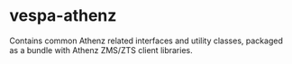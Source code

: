 <!-- Copyright Vespa.ai. Licensed under the terms of the Apache 2.0 license. See LICENSE in the project root. -->
# vespa-athenz

Contains common Athenz related interfaces and utility classes, packaged as a bundle with Athenz ZMS/ZTS client libraries.
